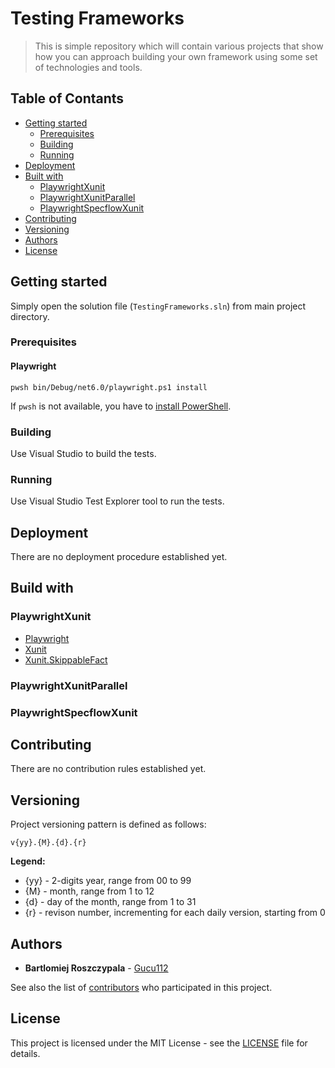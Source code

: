 # Testing Frameworks

> This is simple repository which will contain various projects that show how you can approach building your own framework using some set of technologies and tools.

## Table of Contants* [Getting started](#getting-started)  * [Prerequisites](#prerequisites)  * [Building](#building)  * [Running](#running)* [Deployment](#deployment)* [Built with](#build-with)  * [PlaywrightXunit](#playwrightxunit)  * [PlaywrightXunitParallel](#playwrightxunitparallel)  * [PlaywrightSpecflowXunit](#playwrightspecflowxunit)* [Contributing](#contributing)* [Versioning](#versioning)* [Authors](#authors)* [License](#license)## Getting startedSimply open the solution file (`TestingFrameworks.sln`) from main project directory.### Prerequisites#### Playwright
```
pwsh bin/Debug/net6.0/playwright.ps1 install
```

If `pwsh` is not available, you have to [install PowerShell](https://docs.microsoft.com/powershell/scripting/install/installing-powershell).### BuildingUse Visual Studio to build the tests.### RunningUse Visual Studio Test Explorer tool to run the tests.## DeploymentThere are no deployment procedure established yet.## Build with### PlaywrightXunit* [Playwright](https://playwright.dev/dotnet/)* [Xunit](https://xunit.net/)* [Xunit.SkippableFact](https://github.com/AArnott/Xunit.SkippableFact)### PlaywrightXunitParallel### PlaywrightSpecflowXunit## ContributingThere are no contribution rules established yet.## Versioning

Project versioning pattern is defined as follows:

```
v{yy}.{M}.{d}.{r}
```

**Legend:**

- {yy} - 2-digits year, range from 00 to 99
- {M} - month, range from 1 to 12
- {d} - day of the month, range from 1 to 31
- {r} - revison number, incrementing for each daily version, starting from 0

## Authors

- **Bartlomiej Roszczypala** - [Gucu112](https://github.com/Gucu112)

See also the list of [contributors](https://github.com/gucu112/TestingFrameworks/contributors) who participated in this project.

## License

This project is licensed under the MIT License - see the [LICENSE](LICENSE) file for details.
